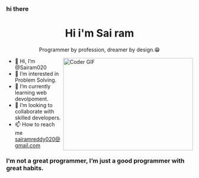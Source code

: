### hi there
<h1 align="center">Hi i'm Sai ram </h1>
<p align="center">Programmer by profession, dreamer by design.😁</p>

<img align="right" alt="Coder GIF" height=250 width=350 src="https://physicsgurukul.files.wordpress.com/2019/02/character-1.gif" />

- 👋 Hi, I’m @Sairam020
- 👀 I’m interested in Problem Solving.
- 🌱 I’m currently learning web devolpoment.
- 💞️ I’m looking to collaborate with skilled developers.
- 📫 How to reach me sairamreddy020@gmail.com



### I’m not a great programmer, I’m just a good programmer with great habits.
<!---
Sairam020/Sairam020 is a ✨ special ✨ repository because its `README.md` (this file) appears on your GitHub profile.
You can click the Preview link to take a look at your changes.
--->
